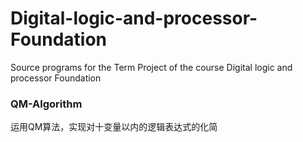 # Digital-logic-and-processor-Foundation
Source programs for the Term Project of the course Digital logic and processor Foundation

### QM-Algorithm
运用QM算法，实现对十变量以内的逻辑表达式的化简
